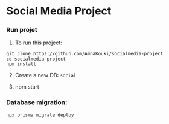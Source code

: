 # Social Media Project

### Run projet

1) To run this project:

```
git clone https://github.com/AmnaKouki/socialmedia-project
cd socialmedia-project
npm install
```

2) Create a new DB: `social`

3) npm start

### Database migration: 

```
npx prisma migrate deploy
```